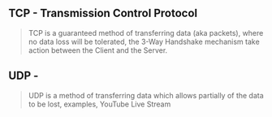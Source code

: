 ## TCP - Transmission Control Protocol
> TCP is a guaranteed method of transferring data (aka packets), where no data loss will be tolerated, the 3-Way Handshake mechanism take action between the Client and the Server.

## UDP - 
> UDP is a method of transferring data which allows partially of the data to be lost, examples, YouTube Live Stream

